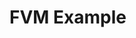 <!-- 
Publish to pub.dev
1. Edit version on pubspec.yaml
2. Add information on CHANGELOG.md
3. Check the package
   $ fvm flutter pub publish --dry-run
4. Publish to pub.dev
   $ fvm flutter pub publish


Flutter commands:
- Analyze your code
  $ fvm flutter analyze
- Get all dependencies:
  $ fvm flutter pub get 
- Doctor
  $ fvm flutter doctor -v
-->

# FVM Example

